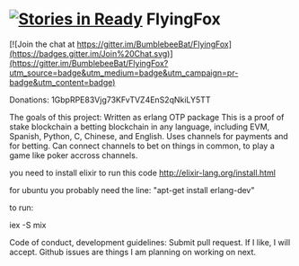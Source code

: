 [![Stories in Ready](https://badge.waffle.io/BumblebeeBat/FlyingFox.png?label=ready&title=Ready)](https://waffle.io/BumblebeeBat/FlyingFox)
FlyingFox
=========

[![Join the chat at https://gitter.im/BumblebeeBat/FlyingFox](https://badges.gitter.im/Join%20Chat.svg)](https://gitter.im/BumblebeeBat/FlyingFox?utm_source=badge&utm_medium=badge&utm_campaign=pr-badge&utm_content=badge)

Donations: 1GbpRPE83Vjg73KFvTVZ4EnS2qNkiLY5TT

The goals of this project:
Written as erlang OTP package
This is a proof of stake blockchain
a betting blockchain in any language, including  EVM, Spanish, Python, C, Chinese, and English.
Uses channels for payments and for betting.
Can connect channels to bet on things in common, to play a game like poker accross channels.


you need to install elixir to run this code http://elixir-lang.org/install.html

for ubuntu you probably need the line: "apt-get install erlang-dev"

to run:

   iex -S mix


Code of conduct, development guidelines:
Submit pull request. If I like, I will accept.
Github issues are things I am planning on working on next.